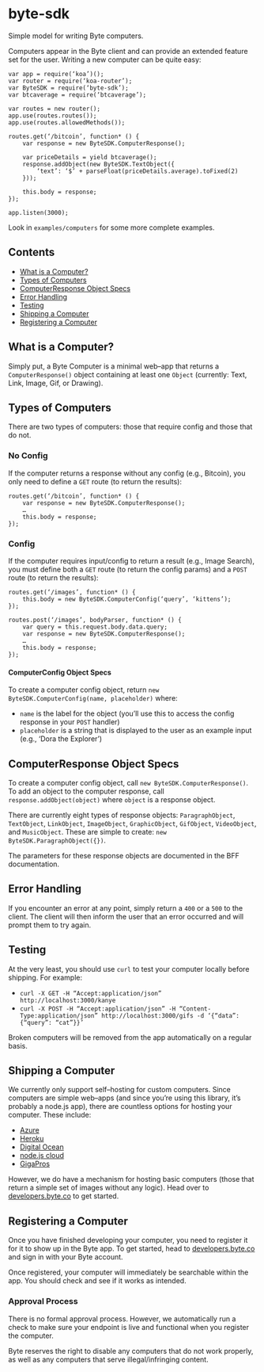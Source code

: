 # byte-sdk
Simple model for writing Byte computers.

Computers appear in the Byte client and can provide an extended feature set for the user. Writing a new computer can be quite easy:
```
var app = require(‘koa’)();
var router = require(‘koa-router’);
var ByteSDK = require(‘byte-sdk’);
var btcaverage = require(‘btcaverage’);

var routes = new router();
app.use(routes.routes());
app.use(routes.allowedMethods());

routes.get(‘/bitcoin’, function* () {
    var response = new ByteSDK.ComputerResponse();

    var priceDetails = yield btcaverage();
    response.addObject(new ByteSDK.TextObject({
        ‘text’: ‘$’ + parseFloat(priceDetails.average).toFixed(2)
    }));

    this.body = response;
});

app.listen(3000);
```

Look in `examples/computers` for some more complete examples.

## Contents
* [What is a Computer?](#what-is-a-computer)
* [Types of Computers](#types-of-computers)
* [ComputerResponse Object Specs](#computerresponse-object-specs)
* [Error Handling](#error-handling)
* [Testing](#testing)
* [Shipping a Computer](#shipping-a-computer)
* [Registering a Computer](#registering-a-computer)


## What is a Computer?
Simply put, a Byte Computer is a minimal web–app that returns a `ComputerResponse()` object containing at least one `Object` (currently: Text, Link, Image, Gif, or Drawing).

## Types of Computers
There are two types of computers: those that require config and those that do not.

### No Config
If the computer returns a response without any config (e.g., Bitcoin), you only need to define a `GET` route (to return the results):
```
routes.get(‘/bitcoin’, function* () {
    var response = new ByteSDK.ComputerResponse();
    …
    this.body = response;
});
```

### Config
If the computer requires input/config to return a result (e.g., Image Search), you must define both a `GET` route (to return the config params) and a `POST` route (to return the results):
```
routes.get(‘/images’, function* () {
    this.body = new ByteSDK.ComputerConfig(‘query’, ‘kittens’);
});

routes.post(‘/images’, bodyParser, function* () {
    var query = this.request.body.data.query;
    var response = new ByteSDK.ComputerResponse();
    …
    this.body = response;
});
```

#### ComputerConfig Object Specs
To create a computer config object, return `new ByteSDK.ComputerConfig(name, placeholder)` where:
* `name` is the label for the object (you’ll use this to access the config response in your `POST` handler)
* `placeholder` is a string that is displayed to the user as an example input (e.g., ‘Dora the Explorer’)

## ComputerResponse Object Specs
To create a computer config object, call `new ByteSDK.ComputerResponse()`. To add an object to the computer response, call `response.addObject(object)` where `object` is a response object.

There are currently eight types of response objects: `ParagraphObject`, `TextObject`, `LinkObject`, `ImageObject`, `GraphicObject`, `GifObject`, `VideoObject`, and `MusicObject`. These are simple to create: `new ByteSDK.ParagraphObject({})`.

The parameters for these response objects are documented in the BFF documentation.

## Error Handling
If you encounter an error at any point, simply return a `400` or a `500` to the client. The client will then inform the user that an error occurred and will prompt them to try again.

## Testing
At the very least, you should use `curl` to test your computer locally before shipping. For example:
* `curl -X GET -H “Accept:application/json” http://localhost:3000/kanye`
* `curl -X POST -H “Accept:application/json” -H “Content-Type:application/json” http://localhost:3000/gifs -d ‘{“data”: {“query”: “cat”}}’`

Broken computers will be removed from the app automatically on a regular basis.

## Shipping a Computer
We currently only support self–hosting for custom computers. Since computers are simple web–apps (and since you’re using this library, it’s probably a node.js app), there are countless options for hosting your computer. These include:
* [Azure](http://azure.microsoft.com/en-us/develop/nodejs/)
* [Heroku](https://devcenter.heroku.com/articles/nodejs-support)
* [Digital Ocean](https://www.digitalocean.com)
* [node.js cloud](http://nodejs-cloud.com/en)
* [GigaPros](https://www.gigapros.com/portal/nodejs-hosting/)

However, we do have a mechanism for hosting basic computers (those that return a simple set of images without any logic). Head over to [developers.byte.co](https://developers.byte.co) to get started.

## Registering a Computer
Once you have finished developing your computer, you need to register it for it to show up in the Byte app. To get started, head to [developers.byte.co](https://developers.byte.co) and sign in with your Byte account.

Once registered, your computer will immediately be searchable within the app. You should check and see if it works as intended.

### Approval Process
There is no formal approval process. However, we automatically run a check to make sure your endpoint is live and functional when you register the computer.

Byte reserves the right to disable any computers that do not work properly, as well as any computers that serve illegal/infringing content.
